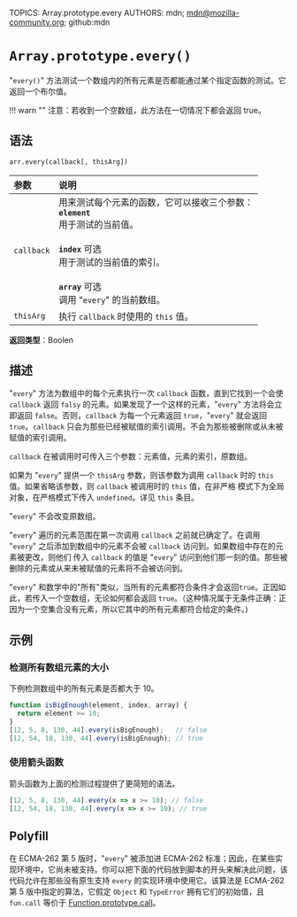 TOPICS: Array.prototype.every
AUTHORS: mdn; mdn@mozilla-community.org; github:mdn

# `Array.prototype.every()`

"`every()`" 方法测试一个数组内的所有元素是否都能通过某个指定函数的测试。它返回一个布尔值。

!!! warn ""
    注意：若收到一个空数组，此方法在一切情况下都会返回 true。

## 语法

```html
arr.every(callback[, thisArg])
```

| 参数 | 说明 |
| :-- | :-- |
| `callback` | 用来测试每个元素的函数，它可以接收三个参数：<br>**`element`**<br>用于测试的当前值。<br><br>**`index`** 可选<br>用于测试的当前值的索引。<br><br>**`array`** 可选<br>调用 "`every`" 的当前数组。|
| `thisArg` | 执行 `callback` 时使用的 `this` 值。 |

**返回类型**：Boolen

## 描述

"`every`" 方法为数组中的每个元素执行一次 `callback` 函数，直到它找到一个会使 `callback` 返回 `falsy` 的元素。如果发现了一个这样的元素，"`every`" 方法将会立
即返回 `false`。否则，`callback` 为每一个元素返回 `true`，"`every`" 就会返回 `true`。`callback` 只会为那些已经被赋值的索引调用。不会为那些被删除或从未被赋值的索引调用。

`callback` 在被调用时可传入三个参数：元素值，元素的索引，原数组。

如果为 "`every`" 提供一个 `thisArg` 参数，则该参数为调用 `callback` 时的 `this` 值。如果省略该参数，则 `callback` 被调用时的 `this` 值，在非严格
模式下为全局对象，在严格模式下传入 `undefined`。详见 `this` 条目。

"`every`" 不会改变原数组。

"`every`" 遍历的元素范围在第一次调用 `callback` 之前就已确定了。在调用 "`every`" 之后添加到数组中的元素不会被 `callback` 访问到。如果数组中存在的元素被更改，则他们
传入 `callback` 的值是 "`every`" 访问到他们那一刻的值。那些被删除的元素或从来未被赋值的元素将不会被访问到。

"`every`" 和数学中的"所有"类似，当所有的元素都符合条件才会返回`true`。正因如此，若传入一个空数组，无论如何都会返回 `true`。（这种情况属于无条件正确：正因为一个空集合没有元素，所以它其中的所有元素都符合给定的条件。)

## 示例

### 检测所有数组元素的大小

下例检测数组中的所有元素是否都大于 10。

```javascript
function isBigEnough(element, index, array) {
  return element >= 10;
}
[12, 5, 8, 130, 44].every(isBigEnough);   // false
[12, 54, 18, 130, 44].every(isBigEnough); // true
```

### 使用箭头函数

箭头函数为上面的检测过程提供了更简短的语法。

```javascript
[12, 5, 8, 130, 44].every(x => x >= 10); // false
[12, 54, 18, 130, 44].every(x => x >= 10); // true
```

## Polyfill

在 ECMA-262 第 5 版时，"`every`" 被添加进 ECMA-262 标准；因此，在某些实现环境中，它尚未被支持。你可以把下面的代码放到脚本的开头来解决此问题，该代码允许在那些没有原生支持
`every` 的实现环境中使用它。该算法是 ECMA-262 第 5 版中指定的算法，它假定 `Object` 和 `TypeError` 拥有它们的初始值，且 `fun.call` 等价于 [Function.prototype.call](/zh-hans/webfrontend/Function.prototype.call)。
